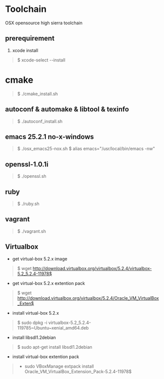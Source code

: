 Toolchain
=========

OSX opensource high sierra toolchain

## prerequirement
1. xcode install
> $ xcode-select --install

# cmake
> $ ./cmake_install.sh

## autoconf & automake & libtool & texinfo
> $ ./autoconf_install.sh

## emacs 25.2.1 no-x-windows
> $ ./osx_emacs25-nox.sh
> $ alias emacs="/usr/local/bin/emacs -nw"


## openssl-1.0.1i
> $ ./openssl.sh

## ruby
> $ ./ruby.sh

## vagrant
> $ ./vagrant.sh

## Virtualbox
* get virtual-box 5.2.x image
> $ wget http://download.virtualbox.org/virtualbox/5.2.4/virtualbox-5.2_5.2.4-11978$
* get virtual-box 5.2.x extention pack
> $ wget http://download.virtualbox.org/virtualbox/5.2.4/Oracle_VM_VirtualBox_Exten$
* install virtual-box 5.2.x
> $ sudo dpkg -i virtualbox-5.2_5.2.4-119785~Ubuntu~xenial_amd64.deb
* install libsdl1.2debian
> $ sudo apt-get install libsdl1.2debian
* install virtual-box extention pack
> * sudo VBoxManage extpack install Oracle_VM_VirtualBox_Extension_Pack-5.2.4-11978$
